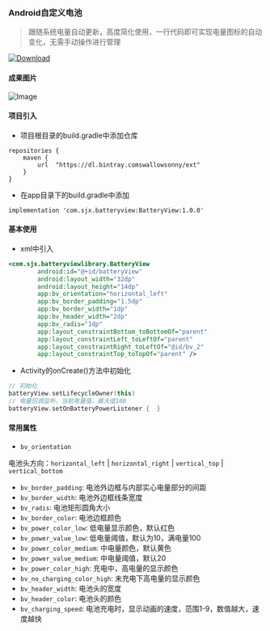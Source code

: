 
### Android自定义电池
> 跟随系统电量自动更新，高度简化使用，一行代码即可实现电量图标的自动变化，无需手动操作进行管理

[ ![Download](https://api.bintray.com/packages/swallowsonny/ext/BatteryView/images/download.svg?version=1.0.0) ](https://bintray.com/swallowsonny/ext/BatteryView/1.0.0/link)

#### 成果图片
![Image](https://github.com/swallowsonny/BatteryView/blob/master/imgs/battery.png)



#### 项目引入
- 项目根目录的build.gradle中添加仓库
```
repositories {
	maven {
		url  "https://dl.bintray.comswallowsonny/ext"
	}
}
```
- 在app目录下的build.gradle中添加
```
implementation 'com.sjx.batteryview:BatteryView:1.0.0'
```

#### 基本使用
- xml中引入
```xml
<com.sjx.batteryviewlibrary.BatteryView
        android:id="@+id/batteryView"
        android:layout_width="32dp"
        android:layout_height="14dp"
        app:bv_orientation="horizontal_left"
        app:bv_border_padding="1.5dp"
        app:bv_border_width="1dp"
        app:bv_header_width="2dp"
        app:bv_radis="1dp"
        app:layout_constraintBottom_toBottomOf="parent"
        app:layout_constraintLeft_toLeftOf="parent"
        app:layout_constraintRight_toLeftOf="@id/bv_2"
        app:layout_constraintTop_toTopOf="parent" />
```

- Activity的onCreate()方法中初始化
```kotlin
// 初始化
batteryView.setLifecycleOwner(this)
// 电量回调监听，当前电量值，最大值100
batteryView.setOnBatteryPowerListener {  }
```

#### 常用属性
- `bv_orientation`

电池头方向：`horizontal_left` | `horizontal_right` | `vertical_top` | `vertical_bottom`
- `bv_border_padding`: 电池外边框与内部实心电量部分的间距
- `bv_border_width`: 电池外边框线条宽度
- `bv_radis`: 电池矩形圆角大小
- `bv_border_color`: 电池边框颜色
- `bv_power_color_low`: 低电量显示颜色，默认红色
- `bv_power_value_low`: 低电量阈值，默认为10，满电量100
- `bv_power_color_medium`: 中电量颜色，默认黄色
- `bv_power_value_medium`: 中电量阈值，默认20
- `bv_power_color_high`: 充电中，高电量的显示颜色
- `bv_no_charging_color_high`: 未充电下高电量的显示颜色
- `bv_header_width`: 电池头的宽度
- `bv_header_color`: 电池头的颜色
- `bv_charging_speed`: 电池充电时，显示动画的速度，范围1-9，数值越大，速度越快



